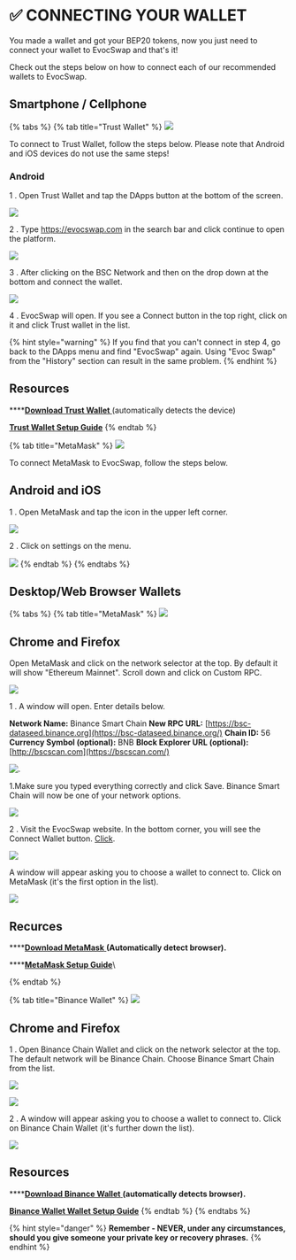 # ✅ CONNECTING YOUR WALLET

You made a wallet and got your BEP20 tokens, now you just need to connect your wallet to EvocSwap and that's it!

Check out the steps below on how to connect each of our recommended wallets to EvocSwap.

## Smartphone / Cellphone

{% tabs %}
{% tab title="Trust Wallet" %}
![](.gitbook/assets/Trustwallet.png)

To connect to Trust Wallet, follow the steps below. Please note that Android and iOS devices do not use the same steps!



### Android

1 . Open Trust Wallet and tap the DApps button at the bottom of the screen.

![](.gitbook/assets/DAPPS.png)

2 . Type https://evocswap.com in the search bar and click continue to open the platform.

![](<.gitbook/assets/dapps 1.jpg>)

3 . After clicking on the BSC Network and then on the drop down at the bottom and connect the wallet.

![](<.gitbook/assets/dapps 3.jpg>)

4 . EvocSwap will open. If you see a Connect button in the top right, click on it and click Trust wallet in the list.

{% hint style="warning" %}
If you find that you can't connect in step 4, go back to the DApps menu and find "EvocSwap" again. Using "Evoc Swap" from the "History" section can result in the same problem.
{% endhint %}

## **Resources**

****[**Download Trust Wallet** ](https://trustwallet.com/)(automatically detects the device)

****[**Trust Wallet Setup Guide**](https://www.binance.com/en/blog/ecosystem/how-to-set-up-and-use-trust-wallet-for-binance-smart-chain-421499824684901157)****
{% endtab %}

{% tab title="MetaMask" %}
![](<.gitbook/assets/metamask 1.png>)

To connect MetaMask to EvocSwap, follow the steps below.



## Android and iOS

1 . Open MetaMask and tap the icon in the upper left corner.

![](<.gitbook/assets/Wallet 2 metamask.png>)

2 . Click on settings on the menu.

![](.gitbook/assets/settings.png)
{% endtab %}
{% endtabs %}

## **Desktop/Web Browser Wallets**

{% tabs %}
{% tab title="MetaMask" %}
![](<.gitbook/assets/metamask 1.png>)

## Chrome and Firefox

Open MetaMask and click on the network selector at the top. By default it will show "Ethereum Mainnet". Scroll down and click on Custom RPC.

![](.gitbook/assets/Ethereum.png)

1 . A window will open. Enter details below.

**Network Name:** Binance Smart Chain                                                                  **New RPC URL:** [https://bsc-dataseed.binance.org](https://bsc-dataseed.binance.org/)                                             **Chain ID:** 56                                                                                                   **Currency Symbol (optional):** BNB                                                                       **Block Explorer URL (optional):** [http://bscscan.com](https://bscscan.com/)

![.](.gitbook/assets/espelho.png)

1.Make sure you typed everything correctly and click Save. Binance Smart Chain will now be one of your network options.

![](.gitbook/assets/save.png)

2 . Visit the EvocSwap website. In the bottom corner, you will see the Connect Wallet button. [Click](https://evocswap.com/).

![](<.gitbook/assets/Connect (1).JPG>)

A window will appear asking you to choose a wallet to connect to. Click on MetaMask (it's the first option in the list).

![](<.gitbook/assets/Conectar 2.png>)

## Recurces

****[**Download MetaMask** ](https://metamask.io/download/)**(Automatically detect browser).**&#x20;

****[**MetaMask Setup Guide**](https://academy.binance.com/en/articles/connecting-metamask-to-binance-smart-chain)\

{% endtab %}

{% tab title="Binance Wallet" %}
![](.gitbook/assets/Binance.png)

## Chrome and Firefox

1 . Open Binance Chain Wallet and click on the network selector at the top. The default network will be Binance Chain. Choose Binance Smart Chain from the list.

![](.gitbook/assets/11.png)

![](.gitbook/assets/Connect.JPG)

2 . A window will appear asking you to choose a wallet to connect to. Click on Binance Chain Wallet (it's further down the list).

![](<.gitbook/assets/Binance Wallet.png>)

## **Resources**

****[**Download Binance Wallet** ](https://www.bnbchain.world/en)**(automatically detects browser).**&#x20;

****[**Binance Wallet Wallet Setup Guide**](https://docs.binance.org/)****
{% endtab %}
{% endtabs %}

{% hint style="danger" %}
**Remember - NEVER, under any circumstances, should you give someone your private key or recovery phrases.**
{% endhint %}



